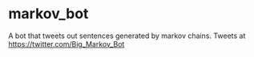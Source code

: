 # markov_bot
A bot that tweets out sentences generated by markov chains.
Tweets at https://twitter.com/Big_Markov_Bot
